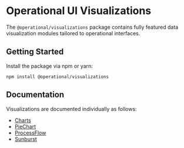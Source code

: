 # Operational UI Visualizations

The `@operational/visualizations` package contains fully featured data visualization modules tailored to operational interfaces.

## Getting Started

Install the package via npm or yarn:

`npm install @operational/visualizations`

## Documentation

Visualizations are documented individually as follows:

- [Charts](src/Chart/README.md)
- [PieChart](src/PieChart/README.md)
- [ProcessFlow](src/ProcessFlow/README.md)
- [Sunburst](src/Sunburst/README.md)
